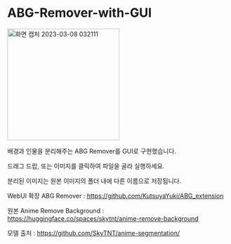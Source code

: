 # ABG-Remover-with-GUI


<img width="255" alt="화면 캡처 2023-03-08 032111" src="https://user-images.githubusercontent.com/127241088/223514509-ad68267b-c3bd-4ca0-ae56-fc19d34b8b61.png">


배경과 인물을 분리해주는 ABG Remover를 GUI로 구현했습니다.

드래그 드랍, 또는 이미지를 클릭하여 파일을 골라 실행하세요.

분리된 이미지는 원본 이미지의 폴더 내에 다른 이름으로 저장됩니다.


WebUI 확장 ABG Remover : https://github.com/KutsuyaYuki/ABG_extension

원본 Anime Remove Background : https://huggingface.co/spaces/skytnt/anime-remove-background

모델 출처 : https://github.com/SkyTNT/anime-segmentation/
